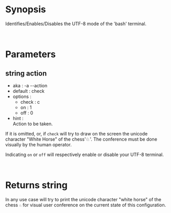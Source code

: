 # Synopsis

Identifies/Enables/Disables the UTF-8 mode of the 'bash' terminal.



&nbsp;

# Parameters

## string action

- aka       : -a --action
- default   : check
- options   : 
  - check : c
  - on    : 1
  - off   : 0
- hint      :  
  Action to be taken.

If it is omitted, or, if `check` will try to draw on the screen the unicode 
character "White Horse" of the chess'♘'.
The conference must be done visually by the human operator.

Indicating `on` or `off` will respectively enable or disable your UTF-8 
terminal.



&nbsp;

# Returns string

In any use case will try to print the unicode character "white horse" of the 
chess `♘` for visual user conference on the current state of this configuration.